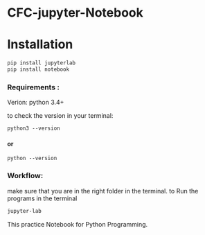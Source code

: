 # CFC-jupyter-Notebook


# Installation
```python
pip install jupyterlab
pip install notebook
```
### Requirements :
Verion: python 3.4+

to check the version in your terminal:
```
python3 --version
```
#### or
```
python --version
```


### Workflow:
make sure that you are in the right folder in the terminal.
to Run the programs in the terminal
```sh
jupyter-lab
```
This practice Notebook for Python Programming.


 

